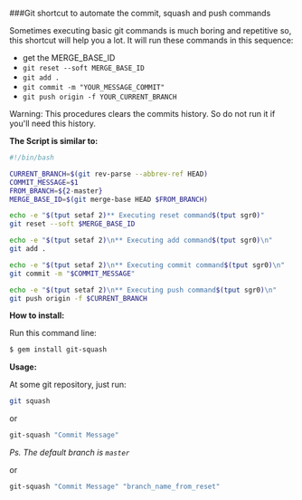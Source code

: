 ###Git shortcut to automate the commit, squash and push commands

Sometimes executing basic git commands is much boring and repetitive so, this shortcut will help you a lot. It will run these commands in this sequence:

- get the MERGE_BASE_ID
- `git reset --soft MERGE_BASE_ID`
- `git add .`
- `git commit -m "YOUR_MESSAGE_COMMIT"`
- `git push origin -f YOUR_CURRENT_BRANCH`

Warning: This procedures clears the commits history. So do not run it if you'll need this history.

**The Script is similar to:**

```bash
#!/bin/bash

CURRENT_BRANCH=$(git rev-parse --abbrev-ref HEAD)
COMMIT_MESSAGE=$1
FROM_BRANCH=${2-master}
MERGE_BASE_ID=$(git merge-base HEAD $FROM_BRANCH)

echo -e "$(tput setaf 2)** Executing reset command$(tput sgr0)"
git reset --soft $MERGE_BASE_ID

echo -e "$(tput setaf 2)\n** Executing add command$(tput sgr0)\n"
git add .

echo -e "$(tput setaf 2)\n** Executing commit command$(tput sgr0)\n"
git commit -m "$COMMIT_MESSAGE"

echo -e "$(tput setaf 2)\n** Executing push command$(tput sgr0)\n"
git push origin -f $CURRENT_BRANCH
```

**How to install:**

Run this command line:

```bash
$ gem install git-squash
```

**Usage:**

At some git repository, just run:

```bash
git squash
```

or

```bash
git-squash "Commit Message"
```
*Ps. The default branch is `master`*

or

```bash
git-squash "Commit Message" "branch_name_from_reset"
```